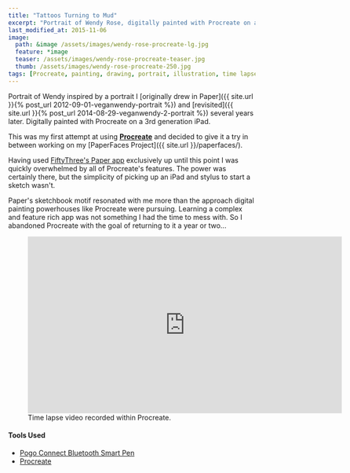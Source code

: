 ```yaml
---
title: "Tattoos Turning to Mud"
excerpt: "Portrait of Wendy Rose, digitally painted with Procreate on an iPad."
last_modified_at: 2015-11-06
image: 
  path: &image /assets/images/wendy-rose-procreate-lg.jpg
  feature: *image
  teaser: /assets/images/wendy-rose-procreate-teaser.jpg
  thumb: /assets/images/wendy-rose-procreate-250.jpg
tags: [Procreate, painting, drawing, portrait, illustration, time lapse]
---
```


Portrait of Wendy inspired by a portrait I [originally drew in Paper]({{ site.url }}{% post_url 2012-09-01-veganwendy-portrait %}) and [revisited]({{ site.url }}{% post_url 2014-08-29-veganwendy-2-portrait %}) several years later. Digitally painted with Procreate on a 3rd generation iPad. 

This was my first attempt at using [**Procreate**](http://procreate.si/) and decided to give it a try in between working on my [PaperFaces Project]({{ site.url }}/paperfaces/).

Having used [FiftyThree's Paper app](http://www.fiftythree.com/) exclusively up until this point I was quickly overwhelmed by all of Procreate's features. The power was certainly there, but the simplicity of picking up an iPad and stylus to start a sketch wasn't.

Paper's sketchbook motif resonated with me more than the approach digital painting powerhouses like Procreate were pursuing. Learning a complex and feature rich app was not something I had the time to mess with. So I abandoned Procreate with the goal of returning to it a year or two...

<figure>
  <iframe width="640" height="360" src="https://www.youtube-nocookie.com/embed/w2e0phIhGq8?controls=0&amp;showinfo=0" frameborder="0" allowfullscreen></iframe>
  <figcaption>Time lapse video recorded within Procreate.</figcaption>
</figure>

#### Tools Used

- [Pogo Connect Bluetooth Smart Pen](http://www.amazon.com/gp/product/B009K448L4/ref=as_li_ss_tl?ie=UTF8&camp=1789&creative=390957&creativeASIN=B009K448L4&linkCode=as2&tag=mademist-20)
- [Procreate](http://procreate.si/)
